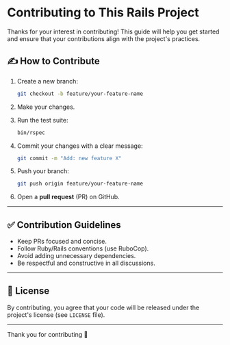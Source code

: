 # Contributing to This Rails Project

Thanks for your interest in contributing! This guide will help you get started and ensure that your contributions align with the project's practices.

## ✍️ How to Contribute

1. Create a new branch:

    ```bash
    git checkout -b feature/your-feature-name
    ```

2. Make your changes.

3. Run the test suite:

    ```bash
    bin/rspec
    ```

4. Commit your changes with a clear message:

    ```bash
    git commit -m "Add: new feature X"
    ```

5. Push your branch:

    ```bash
    git push origin feature/your-feature-name
    ```

6. Open a **pull request** (PR) on GitHub.

---

## ✅ Contribution Guidelines

- Keep PRs focused and concise.
- Follow Ruby/Rails conventions (use RuboCop).
- Avoid adding unnecessary dependencies.
- Be respectful and constructive in all discussions.

---

## 📄 License

By contributing, you agree that your code will be released under the project's license (see `LICENSE` file).

---

Thank you for contributing 🙌
